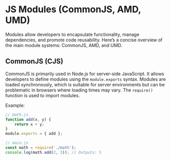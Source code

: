 # JS Modules (CommonJS, AMD, UMD)

Modules allow developers to encapsulate functionality, manage dependencies, and promote code reusability. Here’s a concise overview of the main module systems: CommonJS, AMD, and UMD.

## CommonJS (CJS)
CommonJS is primarily used in Node.js for server-side JavaScript. It allows developers to define modules using the `module.exports` syntax.
Modules are loaded synchronously, which is suitable for server environments but can be problematic in browsers where loading times may vary. The `require()` function is used to import modules.

Example:
```javascript
// math.js
function add(x, y) {
    return x + y;
}
module.exports = { add };

// main.js
const math = require('./math');
console.log(math.add(2, 3)); // Outputs: 5
```
